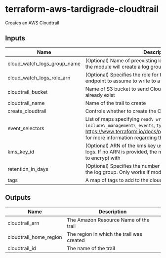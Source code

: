 # terraform-aws-tardigrade-cloudtrail

Creates an AWS Cloudtrail

## Inputs

| Name | Description | Type | Default | Required |
|------|-------------|:----:|:-----:|:-----:|
| cloud\_watch\_logs\_group\_name | \(Optional\) Name of preexisting log group to use; by default the module will create a log group | string | `"null"` | no |
| cloud\_watch\_logs\_role\_arn | \(Optional\) Specifies the role for the CloudWatch Logs endpoint to assume to write to a user’s log group. | string | `"null"` | no |
| cloudtrail\_bucket | Name of S3 bucket to send CloudTrail logs; bucket must already exist | string | `"null"` | no |
| cloudtrail\_name | Name of the trail to create | string | `"null"` | no |
| create\_cloudtrail | Controls whether to create the CloudTrail | bool | `"true"` | no |
| event\_selectors | List of maps specifying `read\_write\_type`, `include\_management\_events`, `type`, and `values`. See https://www.terraform.io/docs/providers/aws/r/cloudtrail.html for more information regarding the map vales | list | `<list>` | no |
| kms\_key\_id | \(Optional\) ARN of the kms key used to encrypt the CloudTrail logs. If no ARN is provided, the module will create a KMS key to encrypt with | string | `"null"` | no |
| retention\_in\_days | \(Optional\) Specifies the number of days to retain log events in the log group. Only works if module creates the log group | number | `"7"` | no |
| tags | A map of tags to add to the cloudtrail resource | map(string) | `<map>` | no |

## Outputs

| Name | Description |
|------|-------------|
| cloudtrail\_arn | The Amazon Resource Name of the trail |
| cloudtrail\_home\_region | The region in which the trail was created |
| cloudtrail\_id | The name of the trail |

